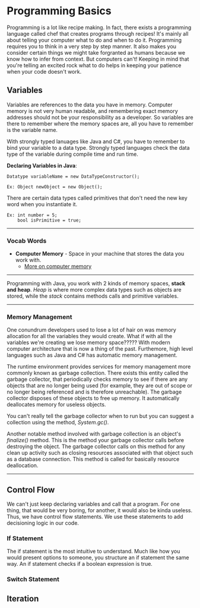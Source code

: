 # Programming Basics

Programming is a lot like recipe making. In fact, there exists a programming language called chef that creates programs through recipes! It's mainly all about telling your computer what to do and when to do it. Programming requires you to think in a very step by step manner. It also makes you consider certain things we might take forgranted as humans because we know how to infer from context. But computers can't! Keeping in mind that you're telling an excited rock what to do helps in keeping your patience when your code doesn't work.

## Variables

Variables are references to the data you have in memory. Computer memory is not very human readable, and remembering exact memory addresses should not be your responsibility as a developer. So variables are there to remember where the memory spaces are, all you have to remember is the variable name.

With strongly typed lanuages like Java and C#, you have to remember to bind your variable to a data type. Strongly typed languages check the data type of the variable during compile time and run time.

**Declaring Variables in Java**:

    Datatype variableName = new DataTypeConstructor();

    Ex: Object newObject = new Object();

There are certain data types called primitives that don't need the new key word when you instantiate it.

    Ex: int number = 5;
        bool isPrimitive = true;

---

### Vocab Words

- **Computer Memory** - Space in your machine that stores the data you work with.
  - [More on computer memory](https://www.geeksforgeeks.org/computer-memory/)

---

Programming with Java, you work with 2 kinds of memory spaces, **stack and heap**. _Heap_ is where more complex data types such as objects are stored, while the _stack_ contains methods calls and primitive variables.

---

### Memory Management

One conundrum developers used to lose a lot of hair on was memory allocation for all the variables they would create. What if with all the variables we're creating we lose memory space????? With modern computer architecture that is now a thing of the past. Furthemore, high level languages such as Java and C# has automatic memory management.

The runtime environment provides services for memory management more commonly known as garbage collection. There exists this entity called the garbage collector, that periodically checks memory to see if there are any objects that are no longer being used (for example, they are out of scope or no longer being referenced and is therefore unreachable). The garbage collector disposes of these objects to free up memory. It automatically deallocates memory for useless objects.

You can't really tell the garbage collector when to run but you can suggest a collection using the method, _System.gc()_.

Another notable method involved with garbage collection is an object's _finalize()_ method. This is the method your garbage collector calls before destroying the object. The garbage collector calls on this method for any clean up activity such as closing resources associated with that object such as a database connection. This method is called for basically resource deallocation.

---

## Control Flow

We can't just keep declaring variables and call that a program. For one thing, that would be very boring, for another, it would also be kinda useless. Thus, we have control flow statements. We use these statements to add decisioning logic in our code.

### If Statement

The if statement is the most intuitive to understand. Much like how you would present options to someone, you structure an if statement the same way. An if statement checks if a boolean expression is true.

### Switch Statement

## Iteration
